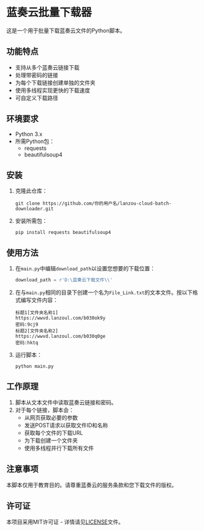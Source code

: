 # 蓝奏云批量下载器

这是一个用于批量下载蓝奏云文件的Python脚本。

## 功能特点

- 支持从多个蓝奏云链接下载
- 处理带密码的链接
- 为每个下载链接创建单独的文件夹
- 使用多线程实现更快的下载速度
- 可自定义下载路径

## 环境要求

- Python 3.x
- 所需Python包：
  - requests
  - beautifulsoup4

## 安装

1. 克隆此仓库：
   ```
   git clone https://github.com/你的用户名/lanzou-cloud-batch-downloader.git
   ```
2. 安装所需包：
   ```
   pip install requests beautifulsoup4
   ```

## 使用方法

1. 在`main.py`中编辑`download_path`以设置您想要的下载位置：
   ```python
   download_path = r'D:\蓝奏云下载文件\\'
   ```

2. 在与`main.py`相同的目录下创建一个名为`File_Link.txt`的文本文件。按以下格式编写文件内容：
   ```
   标题1[文件夹名称1]
   https://wwvd.lanzoul.com/b030ok9y
   密码:9cj9
   标题2[文件夹名称2]
   https://wwvd.lanzoul.com/b030q0ge
   密码:hktq
   ```

3. 运行脚本：
   ```
   python main.py
   ```

## 工作原理

1. 脚本从文本文件中读取蓝奏云链接和密码。
2. 对于每个链接，脚本会：
   - 从网页获取必要的参数
   - 发送POST请求以获取文件ID和名称
   - 获取每个文件的下载URL
   - 为下载创建一个文件夹
   - 使用多线程并行下载所有文件

## 注意事项

本脚本仅用于教育目的。请尊重蓝奏云的服务条款和您下载文件的版权。

## 许可证

本项目采用MIT许可证 - 详情请见[LICENSE](LICENSE)文件。